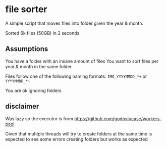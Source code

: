 # file sorter

A simple script that moves files into folder given the year & month.

Sorted 6k files (50GB) in 2 seconds

## Assumptions

You have a folder with an insane amount of files
You want to sort files per year & month in the same folder.

Files follow one of the following naming formats: `IMG_YYYYMMDD_*+` or `YYYYMMDD_*+`

You are ok ignoring folders


## disclaimer

Was lazy so the executor is from https://github.com/godoylucase/workers-pool

Given that multiple threads will try to create folders at the same time is expected to see some errors creating folders but works as expected